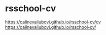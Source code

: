# rsschool-cv

https://calinevaliubovi.github.io/rsschool-cv/cv
https://calinevaliubovi.github.io/rsschool-cv/
